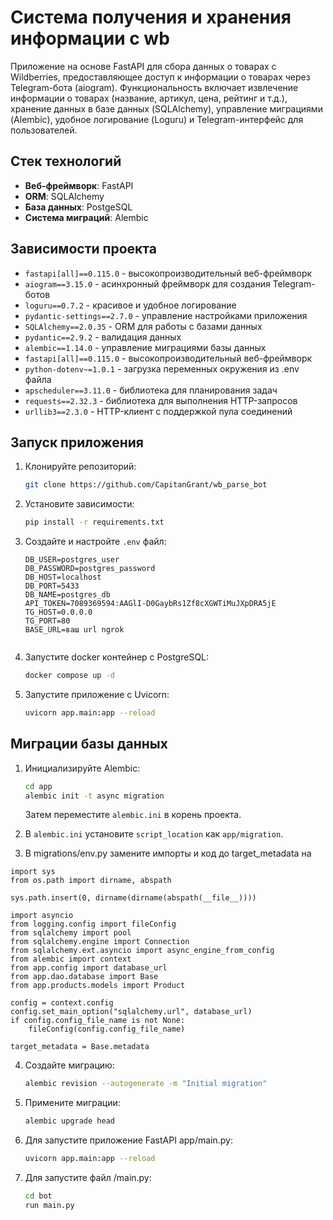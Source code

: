﻿# Cистема получения и хранения информации с wb

Приложение на основе FastAPI для сбора данных о товарах с Wildberries, предоставляющее доступ к информации о товарах через Telegram-бота (aiogram). Функциональность включает извлечение информации о товарах (название, артикул, цена, рейтинг и т.д.), хранение данных в базе данных (SQLAlchemy), управление миграциями (Alembic), удобное логирование (Loguru) и Telegram-интерфейс для пользователей.
## Стек технологий

- **Веб-фреймворк**: FastAPI
- **ORM**: SQLAlchemy
- **База данных**: PostgeSQL
- **Система миграций**: Alembic

## Зависимости проекта

- `fastapi[all]==0.115.0` - высокопроизводительный веб-фреймворк
- `aiogram==3.15.0` - асинхронный фреймворк для создания Telegram-ботов
- `loguru==0.7.2` - красивое и удобное логирование
- `pydantic-settings==2.7.0` - управление настройками приложения
- `SQLAlchemy==2.0.35` - ORM для работы с базами данных
- `pydantic==2.9.2` - валидация данных
- `alembic==1.14.0` - управление миграциями базы данных
- `fastapi[all]==0.115.0` - высокопроизводительный веб-фреймворк
- `python-dotenv~=1.0.1` - загрузка переменных окружения из .env файла
- `apscheduler==3.11.0` - библиотека для планирования задач
- `requests==2.32.3` - библиотека для выполнения HTTP-запросов
- `urllib3==2.3.0` - HTTP-клиент с поддержкой пула соединений



## Запуск приложения

1. Клонируйте репозиторий:

   ```bash
   git clone https://github.com/CapitanGrant/wb_parse_bot
   ```

2. Установите зависимости:

   ```bash
   pip install -r requirements.txt
   ```

3. Создайте и настройте `.env` файл:

   ```env
   DB_USER=postgres_user
   DB_PASSWORD=postgres_password
   DB_HOST=localhost
   DB_PORT=5433
   DB_NAME=postgres_db
   API_TOKEN=7089369594:AAGlI-D0GaybRs1Zf8cXGWTiMuJXpDRA5jE
   TG_HOST=0.0.0.0
   TG_PORT=80
   BASE_URL=ваш url ngrok

   
   ```
4. Запустите docker контейнер c PostgreSQL:

   ```bash
   docker compose up -d
   ```

5. Запустите приложение с Uvicorn:

   ```bash
   uvicorn app.main:app --reload
   ```

## Миграции базы данных

1. Инициализируйте Alembic:

   ```bash
   cd app
   alembic init -t async migration
   ```

   Затем переместите `alembic.ini` в корень проекта.

2. В `alembic.ini` установите `script_location` как `app/migration`.
3. В migrations/env.py замените импорты и код до target_metadata на
```env
import sys
from os.path import dirname, abspath

sys.path.insert(0, dirname(dirname(abspath(__file__))))

import asyncio
from logging.config import fileConfig
from sqlalchemy import pool
from sqlalchemy.engine import Connection
from sqlalchemy.ext.asyncio import async_engine_from_config
from alembic import context
from app.config import database_url
from app.dao.database import Base
from app.products.models import Product

config = context.config
config.set_main_option("sqlalchemy.url", database_url)
if config.config_file_name is not None:
    fileConfig(config.config_file_name)

target_metadata = Base.metadata
```
4. Создайте миграцию:

   ```bash
   alembic revision --autogenerate -m "Initial migration"
   ```

5. Примените миграции:

   ```bash
   alembic upgrade head
   ```
6. Для запустите приложение FastAPI app/main.py:
    ```bash
   uvicorn app.main:app --reload
   ```
7. Для запустите файл /main.py:
    ```bash
   cd bot
   run main.py
   ```
